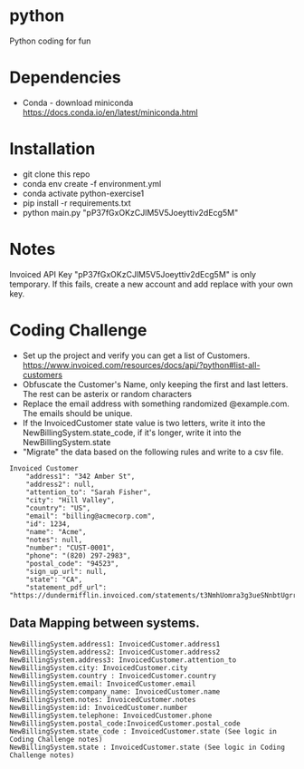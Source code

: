 # python
Python coding for fun

# Dependencies
* Conda - download miniconda https://docs.conda.io/en/latest/miniconda.html 

# Installation
* git clone this repo
* conda env create -f environment.yml
* conda activate python-exercise1
* pip install -r requirements.txt 
* python main.py "pP37fGxOKzCJlM5V5Joeyttiv2dEcg5M" 

# Notes
Invoiced API Key "pP37fGxOKzCJlM5V5Joeyttiv2dEcg5M" is only temporary. If this fails, create a new account and add replace with your own key.

# Coding Challenge
* Set up the project and verify you can get a list of Customers. https://www.invoiced.com/resources/docs/api/?python#list-all-customers
* Obfuscate the Customer's Name, only keeping the first and last letters. The rest can be asterix or random characters
* Replace the email address with something randomized @example.com. The emails should be unique.
* If the InvoicedCustomer state value is two letters, write it into the NewBillingSystem.state_code, if it's longer, write it into the NewBillingSystem.state
* "Migrate" the data based on the following rules and write to a csv file.

```
Invoiced Customer 
    "address1": "342 Amber St",
    "address2": null,
    "attention_to": "Sarah Fisher",
    "city": "Hill Valley",
    "country": "US",
    "email": "billing@acmecorp.com",
    "id": 1234,
    "name": "Acme",
    "notes": null,
    "number": "CUST-0001",
    "phone": "(820) 297-2983",
    "postal_code": "94523",
    "sign_up_url": null,
    "state": "CA",
    "statement_pdf_url": "https://dundermifflin.invoiced.com/statements/t3NmhUomra3g3ueSNnbtUgrr/pdf
```

## Data Mapping between systems.
    NewBillingSystem.address1: InvoicedCustomer.address1
    NewBillingSystem.address2: InvoicedCustomer.address2
    NewBillingSystem.address3: InvoicedCustomer.attention_to
    NewBillingSystem.city: InvoicedCustomer.city
    NewBillingSystem.country : InvoicedCustomer.country
    NewBillingSystem.email: InvoicedCustomer.email
    NewBillingSystem:company_name: InvoicedCustomer.name
    NewBillingSystem.notes: InvoicedCustomer.notes
    NewBillingSystem:id: InvoicedCustomer.number
    NewBillingSystem.telephone: InvoicedCustomer.phone
    NewBillingSystem.postal_code:InvoicedCustomer.postal_code
    NewBillingSystem.state_code : InvoicedCustomer.state (See logic in Coding Challenge notes)
    NewBillingSystem.state : InvoicedCustomer.state (See logic in Coding Challenge notes)
    
 
